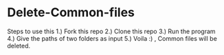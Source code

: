 # Delete-Common-files
Steps to use this 
1.) Fork this repo 
2.) Clone this repo
3.) Run the program 
4.) Give the paths of two folders as input
5.) Voila  :) , Common files will be deleted.

